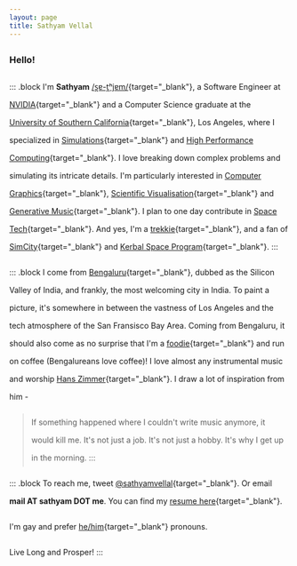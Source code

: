 ```yaml
---
layout: page
title: Sathyam Vellal
---
```


<style>
body {
    line-height: 2rem;
}
</style>

### Hello!

::: .block
I'm **Sathyam**  [/s̪ɐ-t̪ʰjɐm/][0]{target="_blank"}, a Software Engineer at [NVIDIA][20]{target="_blank"} and a Computer Science graduate at the [University of Southern California][1]{target="_blank"}, Los Angeles, where I specialized in [Simulations][2]{target="_blank"} and [High Performance Computing][3]{target="_blank"}. I love breaking down complex problems and simulating its intricate details. I'm particularly interested in [Computer Graphics][17]{target="_blank"}, [Scientific Visualisation][18]{target="_blank"} and [Generative Music][21]{target="_blank"}. I plan to one day contribute in [Space Tech][5]{target="_blank"}. And yes, I'm a [trekkie][19]{target="_blank"}, and a fan of [SimCity][6]{target="_blank"} and [Kerbal Space Program][7]{target="_blank"}.
:::

::: .block
I come from [Bengaluru][8]{target="_blank"}, dubbed as the Silicon Valley of India, and frankly, the most welcoming city in India. To paint a picture, it's somewhere in between the vastness of Los Angeles and the tech atmosphere of the San Fransisco Bay Area. Coming from Bengaluru, it should also come as no surprise that I'm a [foodie][9]{target="_blank"} and run on coffee (Bengalureans love coffee)! I love almost any instrumental music and worship [Hans Zimmer][11]{target="_blank"}. I draw a lot of inspiration from him -

> If something happened where I couldn't write music anymore, it would kill me. It's not just a job. It's not just a hobby. It's why I get up in the morning.
:::

::: .block
To reach me, tweet [@sathyamvellal][12]{target="_blank"}. Or email **mail AT sathyam DOT me**. You can find my [resume here][13]{target="_blank"}.

I'm gay and prefer [he/him][16]{target="_blank"} pronouns.

Live Long and Prosper! <i class="fal fa-hand-spock"></i>
:::

[0]: https://en.wikipedia.org/wiki/International_Phonetic_Alphabet
[1]: http://www.usc.edu/
[2]: https://en.wikipedia.org/wiki/Simulation
[3]: https://en.wikipedia.org/wiki/Supercomputer
[4]: https://github.com/sathyamvellal
[5]: https://en.wikipedia.org/wiki/Outline_of_space_technology
[6]: http://www.simcity.com/
[7]: https://kerbalspaceprogram.com/
[8]: https://en.wikipedia.org/wiki/Bangalore
[9]: https://en.wikipedia.org/wiki/Culture_of_Bangalore#Cuisine
[10]: https://en.wikipedia.org/wiki/Coffee
[11]: https://en.wikipedia.org/wiki/Hans_Zimmer
[12]: https://twitter.com/sathyamvellal
[13]: /resume
[14]: /resume-long
[15]: https://en.wikipedia.org/wiki/Agent-based_model
[16]: http://my.pronoun.is/he
[17]: https://en.wikipedia.org/wiki/Computer_graphics
[18]: https://en.wikipedia.org/wiki/Scientific_visualization
[19]: https://en.wikipedia.org/wiki/Trekkie
[20]: https://en.wikipedia.org/wiki/NVIDIA
[21]: https://en.wikipedia.org/wiki/Generative_music